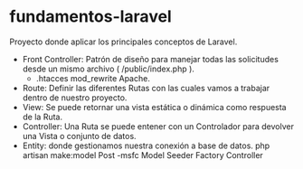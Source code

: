# fundamentos-laravel
Proyecto donde aplicar los principales conceptos de Laravel.

- Front Controller: Patrón de diseño para manejar todas las solicitudes desde un mismo archivo ( /public/index.php ).
    - .htacces mod_rewrite Apache.
- Route: Definir las diferentes Rutas con las cuales vamos a trabajar dentro de nuestro proyecto.
- View: Se puede retornar una vista estática o dinámica como respuesta de la Ruta.
- Controller: Una Ruta se puede entener con un Controlador para devolver una Vista o conjunto de datos.
- Entity: donde gestionamos nuestra conexión a base de datos.
    php artisan make:model Post -msfc
        Model
        Seeder
        Factory
        Controller
